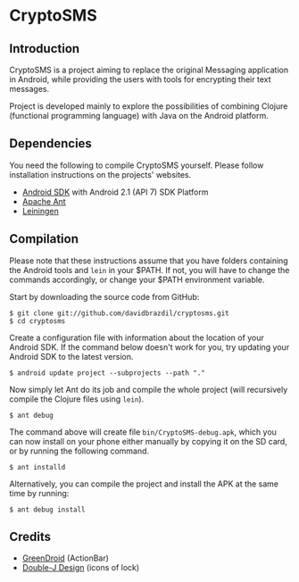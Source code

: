 CryptoSMS
=========

Introduction
------------

CryptoSMS is a project aiming to replace the original Messaging
application in Android, while providing the users with tools for
encrypting their text messages.

Project is developed mainly to explore the possibilities of combining
Clojure (functional programming language) with Java on the Android 
platform.

Dependencies
------------

You need the following to compile CryptoSMS yourself. Please follow
installation instructions on the projects' websites. 

 - [Android SDK](http://developer.android.com) 
   with Android 2.1 (API 7) SDK Platform
 - [Apache Ant](http://ant.apache.org/)
 - [Leiningen](https://github.com/technomancy/leiningen)

Compilation
-----------

Please note that these instructions assume that you have folders
containing the Android tools and `lein` in your $PATH. If not, you
will have to change the commands accordingly, or change your $PATH
environment variable.

Start by downloading the source code from GitHub:

    $ git clone git://github.com/davidbrazdil/cryptosms.git
    $ cd cryptosms

Create a configuration file with information about the location of
your Android SDK. If the command below doesn't work for you, try 
updating your Android SDK to the latest version.

    $ android update project --subprojects --path "."

Now simply let Ant do its job and compile the whole project (will
recursively compile the Clojure files using `lein`).

    $ ant debug

The command above will create file `bin/CryptoSMS-debug.apk`, which you
can now install on your phone either manually by copying it on the SD
card, or by running the following command.

    $ ant installd

Alternatively, you can compile the project and install the APK at the
same time by running:

    $ ant debug install

Credits
-------
 - [GreenDroid](https://github.com/cyrilmottier/GreenDroid) (ActionBar)
 - [Double-J Design](http://www.doublejdesign.co.uk/) (icons of lock)
